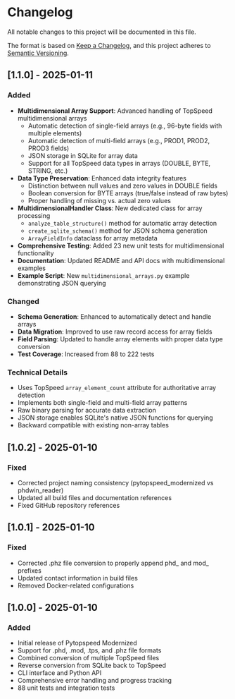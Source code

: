 # Changelog

All notable changes to this project will be documented in this file.

The format is based on [Keep a Changelog](https://keepachangelog.com/en/1.0.0/),
and this project adheres to [Semantic Versioning](https://semver.org/spec/v2.0.0.html).

## [1.1.0] - 2025-01-11

### Added
- **Multidimensional Array Support**: Advanced handling of TopSpeed multidimensional arrays
  - Automatic detection of single-field arrays (e.g., 96-byte fields with multiple elements)
  - Automatic detection of multi-field arrays (e.g., PROD1, PROD2, PROD3 fields)
  - JSON storage in SQLite for array data
  - Support for all TopSpeed data types in arrays (DOUBLE, BYTE, STRING, etc.)
- **Data Type Preservation**: Enhanced data integrity features
  - Distinction between null values and zero values in DOUBLE fields
  - Boolean conversion for BYTE arrays (true/false instead of raw bytes)
  - Proper handling of missing vs. actual zero values
- **MultidimensionalHandler Class**: New dedicated class for array processing
  - `analyze_table_structure()` method for automatic array detection
  - `create_sqlite_schema()` method for JSON schema generation
  - `ArrayFieldInfo` dataclass for array metadata
- **Comprehensive Testing**: Added 23 new unit tests for multidimensional functionality
- **Documentation**: Updated README and API docs with multidimensional examples
- **Example Script**: New `multidimensional_arrays.py` example demonstrating JSON querying

### Changed
- **Schema Generation**: Enhanced to automatically detect and handle arrays
- **Data Migration**: Improved to use raw record access for array fields
- **Field Parsing**: Updated to handle array elements with proper data type conversion
- **Test Coverage**: Increased from 88 to 222 tests

### Technical Details
- Uses TopSpeed `array_element_count` attribute for authoritative array detection
- Implements both single-field and multi-field array patterns
- Raw binary parsing for accurate data extraction
- JSON storage enables SQLite's native JSON functions for querying
- Backward compatible with existing non-array tables

## [1.0.2] - 2025-01-10

### Fixed
- Corrected project naming consistency (pytopspeed_modernized vs phdwin_reader)
- Updated all build files and documentation references
- Fixed GitHub repository references

## [1.0.1] - 2025-01-10

### Fixed
- Corrected .phz file conversion to properly append phd_ and mod_ prefixes
- Updated contact information in build files
- Removed Docker-related configurations

## [1.0.0] - 2025-01-10

### Added
- Initial release of Pytopspeed Modernized
- Support for .phd, .mod, .tps, and .phz file formats
- Combined conversion of multiple TopSpeed files
- Reverse conversion from SQLite back to TopSpeed
- CLI interface and Python API
- Comprehensive error handling and progress tracking
- 88 unit tests and integration tests
